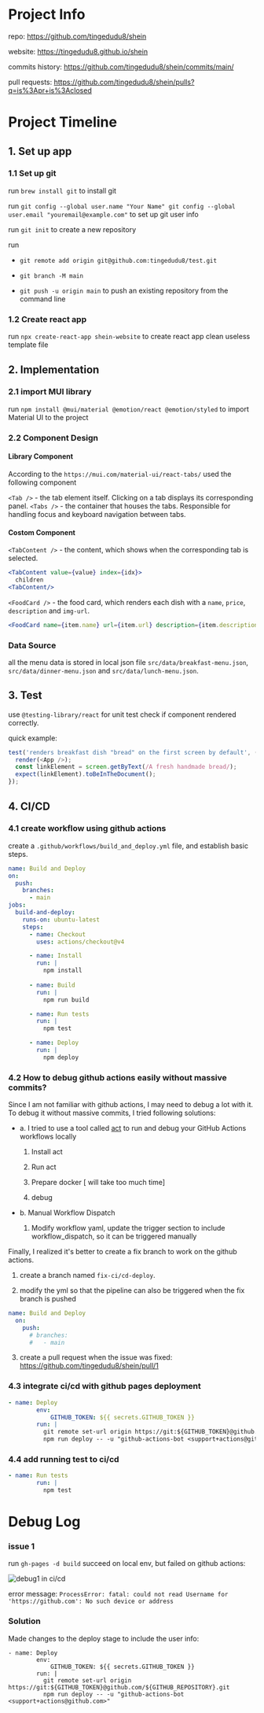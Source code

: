 # Project Info

repo: https://github.com/tingedudu8/shein

website: https://tingedudu8.github.io/shein

commits history: https://github.com/tingedudu8/shein/commits/main/

pull requests: https://github.com/tingedudu8/shein/pulls?q=is%3Apr+is%3Aclosed

# Project Timeline
## 1. Set up app

### 1.1 Set up git

run `brew install git` to install git

run `git config --global user.name "Your Name"
git config --global user.email "youremail@example.com"` to set up git user info

run `git init` to create a new repository

run 
- `git remote add origin git@github.com:tingedudu8/test.git`

- `git branch -M main`

- `git push -u origin main` to push an existing repository from the command line


### 1.2 Create react app

run `npx create-react-app shein-website` to create react app
clean useless template file

## 2. Implementation

### 2.1 import MUI library

run `npm install @mui/material @emotion/react @emotion/styled` to import Material UI to the project

### 2.2 Component Design

#### Library Component

According to the `https://mui.com/material-ui/react-tabs/` used the following component 

`<Tab />` - the tab element itself. Clicking on a tab displays its corresponding panel.
`<Tabs />` - the container that houses the tabs. Responsible for handling focus and keyboard navigation between tabs.

#### Costom Component

`<TabContent />` - the content, which shows when the corresponding tab is selected.

``` jsx
<TabContent value={value} index={idx}>
  children
<TabContent/>
```


`<FoodCard />` - the food card, which renders each dish with a `name`, `price`, `description` and `img-url`.

``` jsx
<FoodCard name={item.name} url={item.url} description={item.description} price={item.price}></FoodCard>
```

### Data Source

all the menu data is stored in local json file `src/data/breakfast-menu.json`, `src/data/dinner-menu.json` and `src/data/lunch-menu.json`.

## 3. Test
use `@testing-library/react` for unit test check if component rendered correctly.

quick example:
``` js
test('renders breakfast dish "bread" on the first screen by default', () => {
  render(<App />);
  const linkElement = screen.getByText(/A fresh handmade bread/);
  expect(linkElement).toBeInTheDocument();
});
```

## 4. CI/CD
### 4.1 create workflow using github actions

create a `.github/workflows/build_and_deploy.yml` file, and establish basic steps.

``` yml
name: Build and Deploy
on: 
  push:
    branches:
      - main
jobs:
  build-and-deploy:
    runs-on: ubuntu-latest
    steps:
      - name: Checkout
        uses: actions/checkout@v4

      - name: Install
        run: |
          npm install
      
      - name: Build
        run: |
          npm run build

      - name: Run tests
        run: |
          npm test

      - name: Deploy
        run: |
          npm deploy
```

### 4.2 How to debug github actions easily without massive commits?

Since I am not familiar with github actions, I may need to debug a lot with it. To debug it without massive commits, I tried following solutions: 

- a.  I tried to use a tool called [act](https://github.com/nektos/act) to run and debug your GitHub Actions workflows locally

    1. Install act

    2. Run act

    3. Prepare docker [ will take too much time]

    4. debug

- b. Manual Workflow Dispatch 

    1. Modify workflow yaml, update the trigger section to include workflow_dispatch, so it can be triggered manually

Finally, I realized it's better to create a fix branch to work on the github actions.

  1. create a branch named `fix-ci/cd-deploy`.

  2. modify the yml so that the pipeline can also be triggered when the fix branch is pushed

``` yml
name: Build and Deploy
  on: 
    push:
      # branches:
      #   - main
```

  3. create a pull request when the issue was fixed: https://github.com/tingedudu8/shein/pull/1

### 4.3 integrate ci/cd with github pages deployment
``` yml
- name: Deploy
        env:
            GITHUB_TOKEN: ${{ secrets.GITHUB_TOKEN }}
        run: |
          git remote set-url origin https://git:${GITHUB_TOKEN}@github.com/${GITHUB_REPOSITORY}.git
          npm run deploy -- -u "github-actions-bot <support+actions@github.com>"
```

### 4.4 add running test to ci/cd
``` yml
- name: Run tests
        run: |
          npm test
```


# Debug Log

### **issue 1** 

run `gh-pages -d build` succeed on local env, but failed on github actions: 

![debug1 in ci/cd](public/bug_1.png)

error message: `ProcessError: fatal: could not read Username for 'https://github.com': No such device or address`

### **Solution** 

Made changes to the deploy stage to include the user info:
```
- name: Deploy
        env:
            GITHUB_TOKEN: ${{ secrets.GITHUB_TOKEN }}
        run: |
          git remote set-url origin https://git:${GITHUB_TOKEN}@github.com/${GITHUB_REPOSITORY}.git
          npm run deploy -- -u "github-actions-bot <support+actions@github.com>"
```


